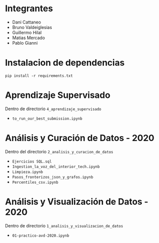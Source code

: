 # Integrantes

* Dani Cattaneo
* Bruno Valdeiglesias
* Guillermo Hilal
* Matias Mercado
* Pablo Gianni

# Instalacion de dependencias
`pip install -r requirements.txt`

# Aprendizaje Supervisado
Dentro de directorio `4_aprendizaje_supervisado`

* `to_run_our_best_submission.ipynb`

# Análisis y Curación de Datos - 2020
Dentro del directorio `2_analisis_y_curacion_de_datos`

* `Ejercicios SQL.sql`
* `Ingestion_la_voz_del_interior_tech.ipynb`
* `Limpieza.ipynb`
* `Pasos_fronterizos_json_y_grafos.ipynb`
* `Percentiles_csv.ipynb`

# Análisis y Visualización de Datos - 2020
Dentro de directorio `1_analisis_y_visualizacion_de_datos`

* `01-practico-avd-2020.ipynb`
